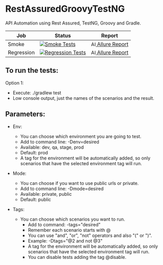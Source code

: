 # RestAssuredGroovyTestNG

API Automation using Rest Assured, TestNG, Groovy and Gradle.

| Job        | Status                                                                                                                                                                                                                        | Report                                                                                                                                                                                  |
|------------|-------------------------------------------------------------------------------------------------------------------------------------------------------------------------------------------------------------------------------|-----------------------------------------------------------------------------------------------------------------------------------------------------------------------------------------|
| Smoke      | [![Smoke Tests](https://github.com/fifernandez/RestAssuredGroovyTestNG/actions/workflows/smoke-tests.yml/badge.svg)](https://github.com/fifernandez/RestAssuredGroovyTestNG/actions/workflows/smoke-tests.yml)                | [<img src="https://avatars.githubusercontent.com/u/5879127?s=200&v=4" width="15" alt="Allure Report"/> Allure Report](https://fifernandez.github.io/RestAssuredGroovyTestNG/smoke)      |
| Regression | [![Regression Tests](https://github.com/fifernandez/RestAssuredGroovyTestNG/actions/workflows/regression-tests.yml/badge.svg)](https://github.com/fifernandez/RestAssuredGroovyTestNG/actions/workflows/regression-tests.yml) | [<img src="https://avatars.githubusercontent.com/u/5879127?s=200&v=4" width="15" alt="Allure Report"/> Allure Report](https://fifernandez.github.io/RestAssuredGroovyTestNG/regression) |
To run the tests:
-
Option 1:

- Execute:  ./gradlew test
- Low console output, just the names of the scenarios and the result.

Parameters:
- 

- Env:
    - You can choose which environment you are going to test.
    - Add to command line: -Denv=desired
    - Available: dev, qa, stage, prod
    - Default: prod
    - A tag for the environment will be automatically added, so only scenarios that have the selected environment tag
      will run.


- Mode:
    - You can choose if you want to use public urls or private.
    - Add to command line: -Dmode=desired
    - Available: private, public
    - Default: public


- Tags:
    - You can choose which scenarios you want to run.
        - Add to command: -tags="desired"
        - Remember each scenario starts with @
        - You can use "and", "or", "not" operators and also "(" or ")".
        - Example: -Dtags="@2 and not @3"
        - A tag for the environment will be automatically added, so only scenarios that have the selected environment
          tag will run.
        - You can disable tests adding the tag @disable.

